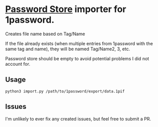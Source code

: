 # [Password Store](https://www.passwordstore.org/) importer for 1password.

Creates file name based on Tag/Name

If the file already exists (when multiple entries from 1password with the same tag and name), they will be named Tag/Name2, 3, etc.

Password store should be empty to avoid potential problems I did not account for.

## Usage

`python3 import.py /path/to/1password/export/data.1pif`

## Issues

I'm unlikely to ever fix any created issues, but feel free to submit a PR.
